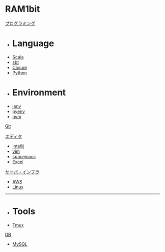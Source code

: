 # RAM1bit

[プログラミング]()

  * # Language
  * [Scala](../programming/language/scala.md)
  * [sbt](../programming/language/sbt.md)
  * [Clojure](../programming/language/clojure.md)
  * [Python](../programming/language/python.md)
  * # Environment
  * [jenv](../programming/environment/jenv.md)
  * [pyenv](../programming/environment/pyenv.md)
  * [nvm](../programming/environment/nvm.md)

[Git](../git/git.md)

[エディタ]()

  * [Intellij](../editor/intellij.md)
  * [vim](../editor/vim.md)
  * [spacemacs](../editor/spacemacs.md)
  * [Excel](../editor/excel.md)

[サーバ・インフラ]()

  * [AWS](../infra/aws.md)
  * [Linux](../infra/linux.md)
  - - - -
  * # Tools
  * [Tmux](../infra/tmux.md)

[DB]()

  * [MySQL](../db/mysql.md)

